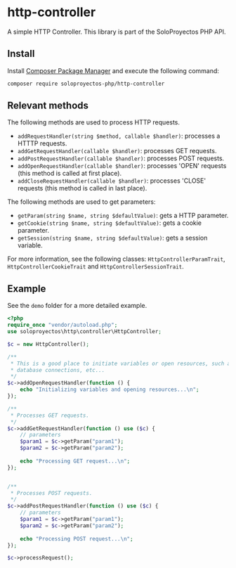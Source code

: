 # http-controller
A simple HTTP Controller. This library is part of the SoloProyectos PHP API.

## Install

Install [Composer Package Manager](https://getcomposer.org/) and execute the following command:
```bash
composer require soloproyectos-php/http-controller
```

## Relevant methods

The following methods are used to process HTTP requests.

  * `addRequestHandler(string $method, callable $handler)`: processes a HTTTP requests.
  * `addGetRequestHandler(callable $handler)`: processes GET requests.
  * `addPostRequestHandler(callable $handler)`: processes POST requests.
  * `addOpenRequestHandler(callable $handler)`: processes 'OPEN' requests (this method is called at first place).
  * `addCloseRequestHandler(callable $handler)`: processes 'CLOSE' requests (this method is called in last place).
  
The following methods are used to get parameters:

  * `getParam(string $name, string $defaultValue)`: gets a HTTP parameter.
  * `getCookie(string $name, string $defaultValue)`: gets a cookie parameter.
  * `getSession(string $name, string $defaultValue)`: gets a session variable.
  
For more information, see the following classes: `HttpControllerParamTrait`, `HttpControllerCookieTrait` and `HttpControllerSessionTrait`.

## Example

See the `demo` folder for a more detailed example.

```php
<?php
require_once "vendor/autoload.php";
use soloproyectos\http\controller\HttpController;

$c = new HttpController();

/**
 * This is a good place to initiate variables or open resources, such as
 * database connections, etc...
 */
$c->addOpenRequestHandler(function () {
    echo "Initializing variables and opening resources...\n";
});

/**
 * Processes GET requests.
 */
$c->addGetRequestHandler(function () use ($c) {
    // parameters
    $param1 = $c->getParam("param1");
    $param2 = $c->getParam("param2");
    
    echo "Processing GET request...\n";
});


/**
 * Processes POST requests.
 */
$c->addPostRequestHandler(function () use ($c) {
    // parameters
    $param1 = $c->getParam("param1");
    $param2 = $c->getParam("param2");
    
    echo "Processing POST request...\n";
});

$c->processRequest();
```
